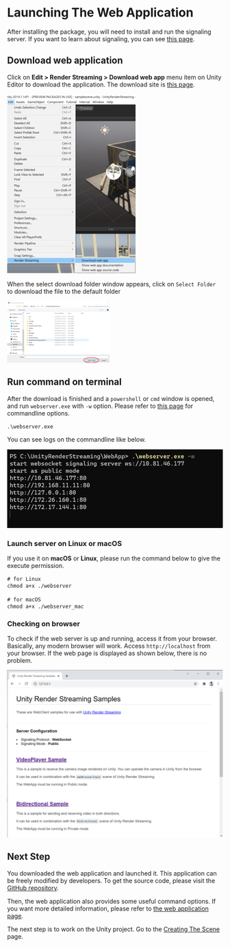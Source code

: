 # Launching The Web Application

After installing the package, you will need to install and run the signaling server. If you want to learn about signaling, you can see [this page](overview.md).

## Download web application

Click on **Edit > Render Streaming > Download web app** menu  item on Unity Editor to download the application.
The download site is [this page](https://github.com/Unity-Technologies/UnityRenderStreaming/releases).

![Download webapp](images/download_webapp.png)

When the select download folder window appears, click on `Select Folder` to download the file to the default folder

![Select Download folder](images/select_download_folder.png)

## Run command on terminal

After the download is finished and a `powershell` or `cmd` window is opened, and run `webserver.exe` with `-w` option. Please refer to [this page](webapp.md) for commandline options.

```
.\webserver.exe
```

You can see logs on the commandline like below.

![Launch web server](images/launch_webserver_public_mode_on_windows.png)

### Launch server on Linux or macOS

If you use it on **macOS** or **Linux**, please run the command below to give the execute permission.

```
# for Linux
chmod a+x ./webserver

# for macOS
chmod a+x ./webserver_mac
```

### Checking on browser

To check if the web server is up and running, access it from your browser. Basically, any modern browser will work. Access `http://localhost` from your browser. If the web page is displayed as shown below, there is no problem.

![Access from browser](images/access_webapp_from_browser.png)

## Next Step

You downloaded the web application and launched it. This application can be freely modified by developers. To get the source code, please visit the [GitHub repository](https://github.com/Unity-Technologies/UnityRenderStreaming).

Then, the web application also provides some useful command options. If you want more detailed information, please refer to [the web application page](webapp.md).

The next step is to work on the Unity project. Go to the [Creating The Scene](create-scene.md) page.
